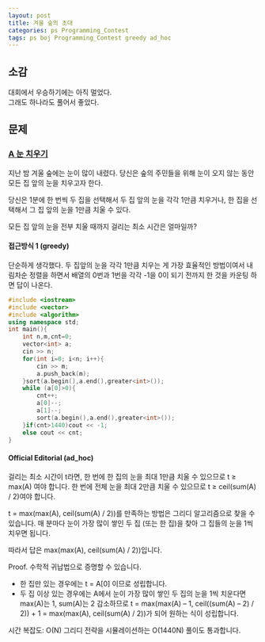 ```yaml
---
layout: post
title: 겨울 숲의 초대
categories: ps Programming_Contest
tags: ps boj Programming_Contest greedy ad_hoc
---
```

## 소감
대회에서 우승하기에는 아직 멀었다.  
그래도 하나라도 풀어서 좋았다.

## 문제
### [A 눈 치우기](https://www.acmicpc.net/problem/26215)
지난 밤 겨울 숲에는 눈이 많이 내렸다. 당신은 숲의 주민들을 위해 눈이 오지 않는 동안 모든 집 앞의 눈을 치우고자 한다.

당신은 1분에 한 번씩 두 집을 선택해서 두 집 앞의 눈을 각각 1만큼 치우거나, 한 집을 선택해서 그 집 앞의 눈을 1만큼 치울 수 있다.

모든 집 앞의 눈을 전부 치울 때까지 걸리는 최소 시간은 얼마일까?

#### 접근방식 1 (greedy)
단순하게 생각했다.
두 집앞의 눈을 각각 1만큼 치우는 게 가장 효율적인 방법이여서 내림차순 정렬을 하면서 배열의 0번과 1번을 각각 -1을 0이 되기 전까지 한 것을 카운팅 하면 답이 나온다.
```cpp
#include <iostream>
#include <vector>
#include <algorithm>
using namespace std;
int main(){
    int n,m,cnt=0;
    vector<int> a;
    cin >> n;
    for(int i=0; i<n; i++){
        cin >> m;
        a.push_back(m);
    }sort(a.begin(),a.end(),greater<int>());
    while (a[0]>0){
        cnt++;
        a[0]--;
        a[1]--;
        sort(a.begin(),a.end(),greater<int>());
    }if(cnt>1440)cout << -1;
    else cout << cnt;
}
```
#### Official Editorial (ad_hoc)
걸리는 최소 시간이 t라면,
한 번에 한 집의 눈을 최대 1만큼 치울 수 있으므로 t ≥ max(A) 여야 합니다.
한 번에 전체 눈을 최대 2만큼 치울 수 있으므로 t ≥ ceil(sum(A) / 2)여야 합니다.

t = max(max(A), ceil(sum(A) / 2))를 만족하는 방법은 그리디 알고리즘으로 찾을 수 있습니다.
매 분마다 눈이 가장 많이 쌓인 두 집 (또는 한 집)을 찾아 그 집들의 눈을 1씩 치우면 됩니다.

따라서 답은 max(max(A), ceil(sum(A) / 2))입니다.

Proof. 수학적 귀납법으로 증명할 수 있습니다.
- 한 집만 있는 경우에는 t = A[0] 이므로 성립합니다.
- 두 집 이상 있는 경우에는 A에서 눈이 가장 많이 쌓인 두 집의 눈을 1씩 치운다면 max(A)는 1, sum(A)는 2 감소하므로 t = max(max(A) – 1, ceil((sum(A) – 2) / 2)) + 1 = max(max(A), ceil(sum(A) / 2))가 되어 원하는 식이 성립합니다.

시간 복잡도: O(N)
그리디 전략을 시뮬레이션하는 O(1440N) 풀이도 통과합니다.